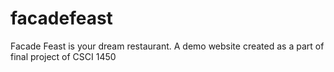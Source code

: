 # facadefeast
Facade Feast is your dream restaurant. A demo website created as a part of final project of CSCI 1450
